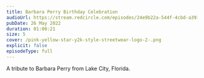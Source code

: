 ```yaml
---
title: Barbara Perry Birthday Celebration
audioUrl: https://stream.redcircle.com/episodes/24e9b22a-544f-4cbd-a391-6860eb6a6690/stream.mp3
pubDate: 26 May 2022
duration: 01:00:21
size: 5
cover: /pink-yellow-star-y2k-style-streetwear-logo-2-.png
explicit: false
episodeType: full
---
```

A tribute to Barbara Perry from Lake City, Florida.
